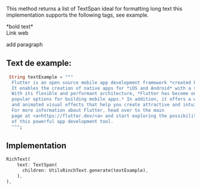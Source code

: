 This method returns a list of TextSpan ideal for formatting long text
this implementation supports the following tags, see example.
  
\*bold text\*  
<a>Link web<a>  
<p>add paragraph<p>

## Text de example:
```dart
 String textExample = """
  Flutter is an open source mobile app development framework *created by Google.* 
  It enables the creation of native apps for *iOS and Android* with a single Dart code base. 
  With its flexible and performant architecture, *Flutter has become one of the most 
  popular options for building mobile apps.* In addition, it offers a wide range of widgets 
  and animated visual effects that help you create attractive and intuitive applications. <p>
  For more information about Flutter, head over to the main 
  page at <a>https://flutter.dev/<a> and start exploring the possibilities 
  of this powerful app development tool.
  """;
```

## Implementation
```dart
RichText(
    text: TextSpan(
      children: UtilsRinchText.generate(textExample),
    ),
),
```